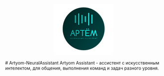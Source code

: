 <p align="center" width="100%"><img src="/Logo/RoundLogo_192.png"></p>
# Artyom-NeuralAssistant
Artyom Assistant - ассистент с искусственным интелектом, для общения, выполнения команд и задач разного уровня.
